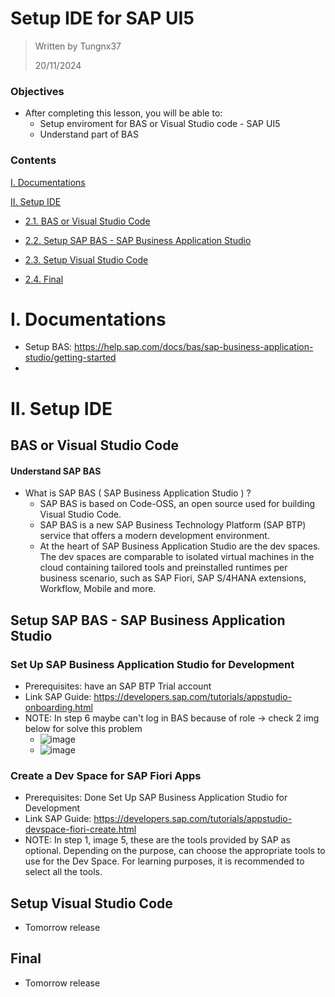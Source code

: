 # Setup IDE for SAP UI5

> Written by Tungnx37
> 
> 20/11/2024
> 
### Objectives
- After completing this lesson, you will be able to:
  * Setup enviroment for BAS or Visual Studio code - SAP UI5
  * Understand part of BAS 
### Contents
[I. Documentations ](#iDocumentations) 

[II. Setup IDE ](#iiSetUpEnviroment)  

- [2.1. BAS or Visual Studio Code](#BAS-or-Visual-Studio-Code)

- [2.2. Setup SAP BAS - SAP Business Application Studio ](#Setup-SAP-BAS---SAP-Business-Application-Studio)
 
- [2.3. Setup Visual Studio Code](#Setup-Visual-Studio-Code)

- [2.4. Final](#Final)


<a name = "iDocumentations"></a>
# I. Documentations
<a name="Documentations"></a>
- Setup BAS: https://help.sap.com/docs/bas/sap-business-application-studio/getting-started
- 


 <a name ="iiSetUpEnviroment"></a>  
# II. Setup IDE 
 <a name="Setup enviroment"></a>  

##  BAS or Visual Studio Code

#### Understand SAP BAS
- What is SAP BAS ( SAP Business Application Studio )  ?
  * SAP BAS is based on Code-OSS, an open source used for building Visual Studio Code.
  * SAP BAS is a new SAP Business Technology Platform (SAP BTP) service that offers a modern development environment.
  * At the heart of SAP Business Application Studio are the dev spaces. The dev spaces are comparable to isolated virtual machines in the cloud containing tailored tools and preinstalled runtimes per business scenario, such as SAP Fiori, SAP S/4HANA extensions, Workflow, Mobile and more.


##  Setup SAP BAS - SAP Business Application Studio

### Set Up SAP Business Application Studio for Development
- Prerequisites: have an SAP BTP Trial account
- Link SAP Guide: https://developers.sap.com/tutorials/appstudio-onboarding.html
- NOTE: In step 6 maybe can't log in BAS because of role -> check 2 img below for solve this problem
  * ![image](https://github.com/user-attachments/assets/36b35e69-043d-4795-82b3-df3ba65fc729)
  * ![image](https://github.com/user-attachments/assets/149075b1-a540-42c7-ab19-c6f56a98ea8a)
### Create a Dev Space for SAP Fiori Apps
- Prerequisites: Done Set Up SAP Business Application Studio for Development
- Link SAP Guide: https://developers.sap.com/tutorials/appstudio-devspace-fiori-create.html
- NOTE: In step 1, image 5, these are the tools provided by SAP as optional. Depending on the purpose, can choose the appropriate tools to use for the Dev Space. For learning purposes, it is recommended to select all the tools.

##  Setup Visual Studio Code
- Tomorrow release

##  Final
- Tomorrow release
